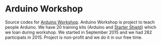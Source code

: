 # Arduino Workshop
Source codes for [Arduino Workshop](http://arduino101.cz/). Arduino Workshop is project to teach people Arduino. We have 20 training kits (Arduino and [Starter Shield](http://www.seeedstudio.com/wiki/Starter_Shield_EN)) which we loan during workshop. We started in September 2015 and we had 282 participats in 2015. Project is non-profit and we do it in our free time.
